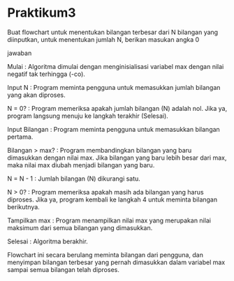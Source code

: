 # Praktikum3
Buat flowchart untuk menentukan bilangan terbesar dari N bilangan yang diinputkan, untuk menentukan jumlah N, berikan masukan angka 0

jawaban

Mulai :
Algoritma dimulai dengan menginisialisasi variabel max dengan nilai negatif tak terhingga (-co).

Input N :
Program meminta pengguna untuk memasukkan jumlah bilangan yang akan diproses.

N = 0? :
Program memeriksa apakah jumlah bilangan (N) adalah nol. Jika ya, program langsung menuju ke langkah terakhir (Selesai).

Input Bilangan :
Program meminta pengguna untuk memasukkan bilangan pertama.

Bilangan > max? :
Program membandingkan bilangan yang baru dimasukkan dengan nilai max. Jika bilangan yang baru lebih besar dari max, maka nilai max diubah menjadi bilangan yang baru.

N = N - 1 :
Jumlah bilangan (N) dikurangi satu.

N > 0? :
Program memeriksa apakah masih ada bilangan yang harus diproses. Jika ya, program kembali ke langkah 4 untuk meminta bilangan berikutnya.

Tampilkan max :
Program menampilkan nilai max yang merupakan nilai maksimum dari semua bilangan yang dimasukkan.

Selesai :
Algoritma berakhir.

Flowchart ini secara berulang meminta bilangan dari pengguna, dan menyimpan bilangan terbesar yang pernah dimasukkan dalam variabel max sampai semua bilangan telah diproses.

